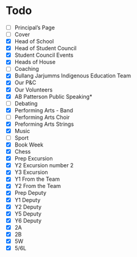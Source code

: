 # Todo
- [ ] Principal’s Page
- [ ] Cover
- [x] Head of School
- [x] Head of Student Council
- [x] Student Council Events
- [x] Heads of House
- [ ] Coaching
- [x] Bullang Jarjumms Indigenous Education Team
- [x] Our P&C
- [x] Our Volunteers
- [x] AB Patterson Public Speaking*
- [ ] Debating
- [x] Performing Arts - Band
- [ ] Performing Arts Choir
- [x] Preforming Arts Strings
- [x] Music
- [ ] Sport
- [x] Book Week
- [x] Chess
- [x] Prep Excursion
- [x] Y2 Excursion number 2
- [x] Y3 Excursion
- [x] Y1 From the Team
- [x] Y2 From the Team
- [x] Prep Deputy
- [x] Y1 Deputy
- [x] Y2 Deputy
- [x] Y5 Deputy
- [x] Y6 Deputy
- [x] 2A
- [x] 2B
- [x] 5W
- [x] 5/6L